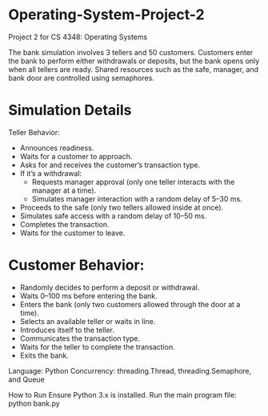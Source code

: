 # Operating-System-Project-2
Project 2 for CS 4348: Operating Systems

The bank simulation involves 3 tellers and 50 customers. Customers enter the bank to perform either withdrawals or deposits, but the bank opens only when all tellers are ready. Shared resources such as the safe, manager, and bank door are controlled using semaphores. 

# Simulation Details
Teller Behavior:
  * Announces readiness.
  * Waits for a customer to approach.
  * Asks for and receives the customer’s transaction type.
  * If it’s a withdrawal:
    * Requests manager approval (only one teller interacts with the manager at a time).
    * Simulates manager interaction with a random delay of 5–30 ms.
  * Proceeds to the safe (only two tellers allowed inside at once).
  * Simulates safe access with a random delay of 10–50 ms.
  * Completes the transaction.
  * Waits for the customer to leave.

# Customer Behavior:
  * Randomly decides to perform a deposit or withdrawal.
  * Waits 0–100 ms before entering the bank.
  * Enters the bank (only two customers allowed through the door at a time).
  * Selects an available teller or waits in line.
  * Introduces itself to the teller.
  * Communicates the transaction type.
  * Waits for the teller to complete the transaction.
  * Exits the bank.

Language: Python
Concurrency: threading.Thread, threading.Semaphore, and Queue

How to Run
Ensure Python 3.x is installed.
Run the main program file:  python bank.py
